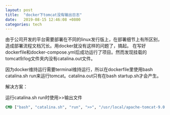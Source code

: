```yaml
---
layout: post
title:  "docker下tomcat没有输出日志"
date:   2019-08-15 12:46:08 +0800
categories: tech
---
```


由于公司开发的平台需要部署在不同的linux发行版上，在部署细节上有所区别，造成部署流程文档冗长。用docker就没有这样的问题了，搞起。
在写好dockerfile和docker-compose.yml后成功运行了项目。然而发现挂载的tomcat9/log文件夹内没有catalina.out文件。

因为docker维持运行需要terminal维持运行，所以在dockerfile里使用bash catalina.sh run来运行tomcat。catalina.out只有在bash startup.sh才会产生。

解决方案：

运行catalina.sh run时使用>>输出文件

```dockerfile
CMD ["bash", "catalina.sh", "run", ">>", "/usr/local/apache-tomcat-9.0.27/logs/catalina.out", "2>&1"]
```

